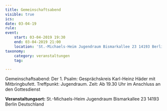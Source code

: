 ```yaml
---
title: Gemeinschaftsabend
visible: true
ics: 
date: 03-04-19
rule: 
event:
	start: 03-04-2019 19:30
	end: 03-04-2019 21:00
	location: 'St.-Michaels-Heim Jugendraum Bismarkallee 23 14193 Berlin Deutschland'
taxonomy:
	category: veranstaltungen
	tag: 

---
```

Gemeinschaftsabend:
Der 1. Psalm: Gesprächskreis Karl-Heinz Häder mit Mitbringbufett.
Treffpunkt: Jugendraum.
Zeit: Ab 19.30 Uhr im Anschluss an den Gottesdienst


**Veranstaltungsort:** St.-Michaels-Heim
Jugendraum
Bismarkallee 23
14193 Berlin
Deutschland

